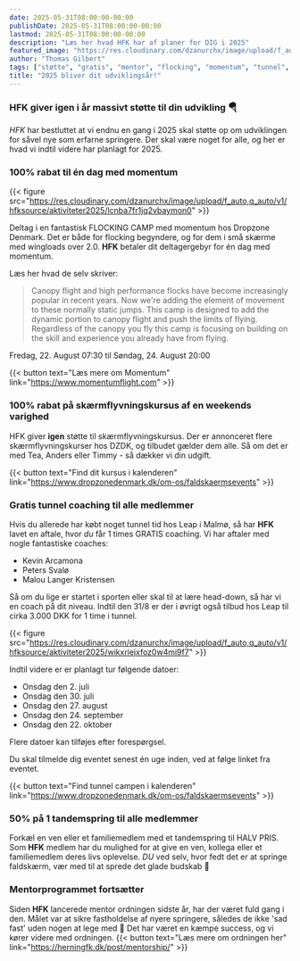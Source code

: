 ```yaml
---
date: 2025-05-31T08:00:00-00:00
publishDate: 2025-05-31T08:00:00-00:00
lastmod: 2025-05-31T08:00:00-00:00
description: "Læs her hvad HFK har af planer for DIG i 2025"
featured_image: "https://res.cloudinary.com/dzanurchx/image/upload/f_auto,q_auto/v1/hfksource/aktiviteter2025/wkpdiq1uhfsp36mfx3oj"
author: "Thomas Gilbert"
tags: ["støtte", "gratis", "mentor", "flocking", "momentum", "tunnel", "skærmflyvning"]
title: "2025 bliver dit udviklingsår!"
---
```


### HFK giver igen i år massivt støtte til din udvikling 🪂
*HFK* har bestluttet at vi endnu en gang i 2025 skal støtte op om udviklingen for såvel nye som erfarne springere. Der skal være noget for alle, og her er hvad vi indtil videre har planlagt for 2025.
<!--more-->
### 100% rabat til én dag med momentum
{{< figure src="https://res.cloudinary.com/dzanurchx/image/upload/f_auto,q_auto/v1/hfksource/aktiviteter2025/lcnba7fr1jq2vbaymon0" >}}

Deltag i en fantastisk FLOCKING CAMP med momentum hos Dropzone Denmark. Det er både for flocking begyndere, og for dem i små skærme med wingloads over 2.0. **HFK** betaler dit deltagergebyr for én dag med momentum.

Læs her hvad de selv skriver:
>Canopy flight and high performance flocks have become increasingly popular in recent years. Now we're adding the element of movement to these normally static jumps. This camp is designed to add the dynamic portion to canopy flight and push the limits of flying. Regardless of the canopy you fly this camp is focusing on building on the skill and experience you already have from flying.

Fredag, 22. August 07:30 til
Søndag, 24. August 20:00

{{< button text="Læs mere om Momentum" link="https://www.momentumflight.com" >}}

### 100% rabat på skærmflyvningskursus af en weekends varighed
HFK giver **igen** støtte til skærmflyvningskursus. Der er annonceret flere skærmflyvningskurser hos DZDK, og tilbudet gælder dem alle. Så om det er med Tea, Anders eller Timmy - så dækker vi din udgift.

{{< button text="Find dit kursus i kalenderen" link="https://www.dropzonedenmark.dk/om-os/faldskaermsevents" >}}

### Gratis tunnel coaching til alle medlemmer
Hvis du allerede har købt noget tunnel tid hos Leap i Malmø, så har **HFK** lavet en aftale, hvor *du* får 1 times GRATIS coaching. Vi har aftaler med nogle fantastiske coaches:

* Kevin Arcamona
* Peters Svalø
* Malou Langer Kristensen

Så om du lige er startet i sporten eller skal til at lære head-down, så har vi en coach på dit niveau. Indtil den 31/8 er der i øvrigt også tilbud hos Leap til cirka 3.000 DKK for 1 time i tunnel.

{{< figure src="https://res.cloudinary.com/dzanurchx/image/upload/f_auto,q_auto/v1/hfksource/aktiviteter2025/wikxriejxfoz0w4mi9f7" >}}

Indtil videre er er planlagt tur følgende datoer:
* Onsdag den 2. juli
* Onsdag den 30. juli
* Onsdag den 27. august
* Onsdag den 24. september
* Onsdag den 22. oktober

Flere datoer kan tilføjes efter forespørgsel.

Du skal tilmelde dig eventet senest én uge inden, ved at følge linket fra eventet.

{{< button text="Find tunnel campen i kalenderen" link="https://www.dropzonedenmark.dk/om-os/faldskaermsevents" >}}

### 50% på 1 tandemspring til alle medlemmer
Forkæl en ven eller et familiemedlem med et tandemspring til HALV PRIS. Som **HFK** medlem har du mulighed for at give en ven, kollega eller et familiemedlem deres livs oplevelse. *DU* ved selv, hvor fedt det er at springe faldskærm, vær med til at sprede det glade budskab 🥳 

### Mentorprogrammet fortsætter
Siden **HFK** lancerede mentor ordningen sidste år, har der været fuld gang i den. Målet var at sikre fastholdelse af nyere springere, således de ikke 'sad fast' uden nogen at lege med 🥰 Det har været en kæmpe success, og vi kører videre med ordningen.
{{< button text="Læs mere om ordningen her" link="https://herningfk.dk/post/mentorship/" >}}
